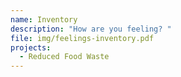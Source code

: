 ```yaml
---
name: Inventory
description: "How are you feeling? "
file: img/feelings-inventory.pdf
projects:
  - Reduced Food Waste
---
```

